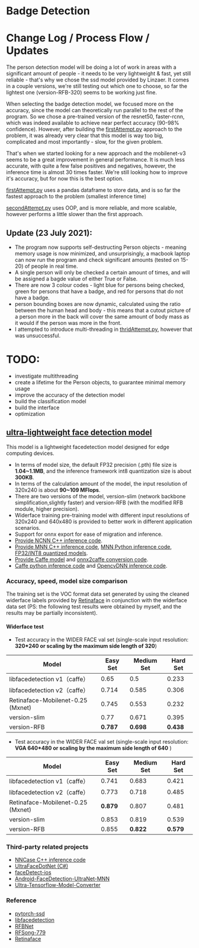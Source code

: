 # Badge Detection

# Change Log / Process Flow / Updates
The person detection model will be doing a lot of work in areas with a significant amount of people - it needs to be very lightweight & fast, yet still reliable - that's why we chose the ssd model provided by Linzaer. It comes in a couple versions, we're still testing out which one to choose, so far the lightest one (version-RFB-320) seems to be working just fine.

When selecting the badge detection model, we focused more on the accuracy, since the model can theoretically run parallel to the rest of the program. So we chose a pre-trained version of the resnet50, faster-rcnn, which was indeed available to achieve near perfect accuracy (90-98% confidence). However, after building the [firstAttempt.py](https://github.com/nojuskybartas/badge-detection/blob/main/firstAttempt.py) approach to the problem, it was already very clear that this model is way too big, complicated and most importantly - slow, for the given problem.

That's when we started looking for a new approach and the mobilenet-v3 seems to be a great improvement in general performance. It is much less accurate, with quite a few false positives and negatives, however, the inference time is almost 30 times faster. We're still looking how to improve it's accuracy, but for now this is the best option.

[firstAttempt.py](https://github.com/nojuskybartas/badge-detection/blob/main/firstAttempt.py) uses a pandas dataframe to store data, and is so far the fastest approach to the problem (smallest inference time)

[secondAttempt.py](https://github.com/nojuskybartas/badge-detection/blob/main/secondAttempt.py) uses OOP, and is more reliable, and more scalable, however performs a little slower than the first approach. 

## Update (23 July 2021):
- The program now supports self-destructing Person objects - meaning memory usage is now minimized, and unsurprisingly, a macbook laptop can now run the program and check significant amounts (tested on 15-20) of people in real time.
- A single person will only be checked a certain amount of times, and will be assigned a bagde value of either True or False.
- There are now 3 colour codes - light blue for persons being checked, green for persons that have a badge, and red for persons that do not have a badge.
- person bounding boxes are now dynamic, calculated using the ratio between the human head and body - this means that a cutout picture of a person more in the back will cover the same amount of body mass as it would if the person was more in the front.
- I attempted to introduce multi-threading in [thridAttempt.py](https://github.com/nojuskybartas/badge-detection/blob/main/thirdAttempt.py), however that was unsuccessful. 

# TODO:
- investigate multithreading
- create a lifetime for the Person objects, to guarantee minimal memory usage
- improve the accuracy of the detection model
- build the classification model
- build the interface
- optimization

## [ultra-lightweight face detection model](https://github.com/Linzaer/Ultra-Light-Fast-Generic-Face-Detector-1MB)
This model is a lightweight facedetection model designed for edge computing devices.
- In terms of model size, the default FP32 precision (.pth) file size is **1.04~1.1MB**, and the inference framework int8 quantization size is about **300KB**.
- In terms of the calculation amount of the model, the input resolution of 320x240 is about **90~109 MFlops**.
- There are two versions of the model, version-slim (network backbone simplification,slightly faster) and version-RFB (with the modified RFB module, higher precision).
- Widerface training pre-training model with different input resolutions of 320x240 and 640x480 is provided to better work in different application scenarios.
- Support for onnx export for ease of migration and inference.
- [Provide NCNN C++ inference code](https://github.com/Linzaer/Ultra-Light-Fast-Generic-Face-Detector-1MB/tree/master/ncnn).
- [Provide MNN C++ inference code](https://github.com/Linzaer/Ultra-Light-Fast-Generic-Face-Detector-1MB/tree/master/MNN), [MNN Python inference code](https://github.com/Linzaer/Ultra-Light-Fast-Generic-Face-Detector-1MB/tree/master/MNN/python), [FP32/INT8 quantized models](https://github.com/Linzaer/Ultra-Light-Fast-Generic-Face-Detector-1MB/tree/master/MNN/model).
- [Provide Caffe model](https://github.com/Linzaer/Ultra-Light-Fast-Generic-Face-Detector-1MB/tree/master/caffe/model) and [onnx2caffe conversion code](https://github.com/Linzaer/Ultra-Light-Fast-Generic-Face-Detector-1MB/tree/master/caffe).
- [Caffe python inference code](https://github.com/Linzaer/Ultra-Light-Fast-Generic-Face-Detector-1MB/blob/master/caffe/ultra_face_caffe_inference.py) and [OpencvDNN inference code](https://github.com/Linzaer/Ultra-Light-Fast-Generic-Face-Detector-1MB/blob/master/caffe/ultra_face_opencvdnn_inference.py).


### Accuracy, speed, model size comparison
The training set is the VOC format data set generated by using the cleaned widerface labels provided by [Retinaface](https://github.com/deepinsight/insightface/blob/master/RetinaFace/README.md)  in conjunction with the widerface data set (PS: the following test results were obtained by myself, and the results may be partially inconsistent).
#### Widerface test
- Test accuracy in the WIDER FACE val set (single-scale input resolution: **320*240 or scaling by the maximum side length of 320**)

Model|Easy Set|Medium Set|Hard Set
------|--------|----------|--------
libfacedetection v1（caffe）|0.65 |0.5       |0.233
libfacedetection v2（caffe）|0.714 |0.585       |0.306
Retinaface-Mobilenet-0.25 (Mxnet)   |0.745|0.553|0.232
version-slim|0.77     |0.671       |0.395
version-RFB|**0.787**     |**0.698**       |**0.438**


- Test accuracy in the WIDER FACE val set (single-scale input resolution: **VGA 640*480 or scaling by the maximum side length of 640** )

Model|Easy Set|Medium Set|Hard Set
------|--------|----------|--------
libfacedetection v1（caffe）|0.741 |0.683       |0.421
libfacedetection v2（caffe）|0.773 |0.718       |0.485
Retinaface-Mobilenet-0.25 (Mxnet)   |**0.879**|0.807|0.481
version-slim|0.853     |0.819       |0.539
version-RFB|0.855     |**0.822**       |**0.579**

 
### Third-party related projects
 - [NNCase C++ inference code](https://github.com/kendryte/nncase/tree/master/examples/fast_facedetect)
 - [UltraFaceDotNet (C#)](https://github.com/takuya-takeuchi/UltraFaceDotNet)
 - [faceDetect-ios](https://github.com/Ian778/faceDetect-ios)
 - [Android-FaceDetection-UltraNet-MNN](https://github.com/jackweiwang/Android-FaceDetection-UltraNet-MNN)
 - [Ultra-Tensorflow-Model-Converter](https://github.com/jason9075/Ultra-Light-Fast-Generic-Face-Detector_Tensorflow-Model-Converter)
  
###  Reference
- [pytorch-ssd](https://github.com/qfgaohao/pytorch-ssd)
- [libfacedetection](https://github.com/ShiqiYu/libfacedetection/)
- [RFBNet](https://github.com/ruinmessi/RFBNet)
- [RFSong-779](https://github.com/songwsx/RFSong-779)
- [Retinaface](https://github.com/deepinsight/insightface/blob/master/RetinaFace/README.md)
